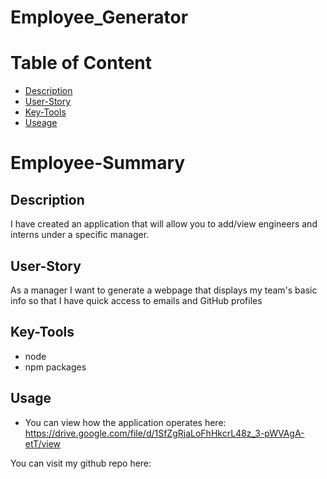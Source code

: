 # Employee_Generator

# Table of Content

- [Description](#Description)
- [User-Story](#User-Story)
- [Key-Tools](#Key-Tools)
- [Useage](#Useage)

# Employee-Summary

## Description

I have created an application that will allow you to add/view engineers and interns under a specific manager.

## User-Story

As a manager
I want to generate a webpage that displays my team's basic info
so that I have quick access to emails and GitHub profiles


## Key-Tools

- node
- npm packages


## Usage

- You can view how the application operates here:
https://drive.google.com/file/d/1SfZgRjaLoFhHkcrL48z_3-pWVAgA-etT/view


You can visit my github repo here:

